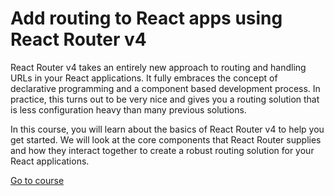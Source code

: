 # Add routing to React apps using React Router v4

React Router v4 takes an entirely new approach to routing and handling URLs in your React applications. It fully embraces the concept of declarative programming and a component based development process. In practice, this turns out to be very nice and gives you a routing solution that is less configuration heavy than many previous solutions.

In this course, you will learn about the basics of React Router v4 to help you get started. We will look at the core components that React Router supplies and how they interact together to create a robust routing solution for your React applications.

[Go to course](https://egghead.io/courses/add-routing-to-react-apps-using-react-router-v4)
